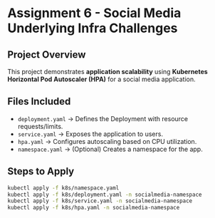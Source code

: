 # Assignment 6 - Social Media Underlying Infra Challenges

## Project Overview
This project demonstrates **application scalability** using **Kubernetes Horizontal Pod Autoscaler (HPA)** for a social media application.

## Files Included
- `deployment.yaml` → Defines the Deployment with resource requests/limits.
- `service.yaml` → Exposes the application to users.
- `hpa.yaml` → Configures autoscaling based on CPU utilization.
- `namespace.yaml` → (Optional) Creates a namespace for the app.

## Steps to Apply
```bash
kubectl apply -f k8s/namespace.yaml
kubectl apply -f k8s/deployment.yaml -n socialmedia-namespace
kubectl apply -f k8s/service.yaml -n socialmedia-namespace
kubectl apply -f k8s/hpa.yaml -n socialmedia-namespace
